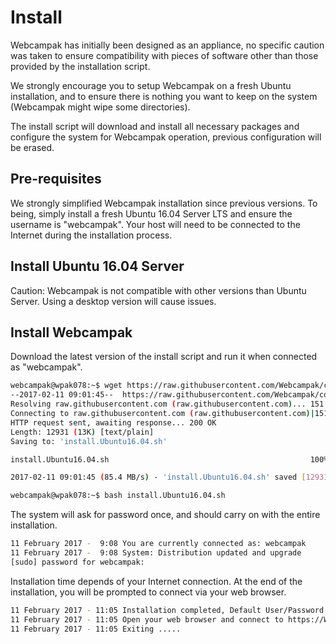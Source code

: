 # Install

Webcampak has initially been designed as an appliance, no specific caution was taken to ensure compatibility with pieces of software other than those provided by the installation script.

We strongly encourage you to setup Webcampak on a fresh Ubuntu installation, and to ensure there is nothing you want to keep on the system (Webcampak might wipe some directories).

The install script will download and install all necessary packages and configure the system for Webcampak operation, previous configuration will be erased.
 
## Pre-requisites

We strongly simplified Webcampak installation since previous versions. To being, simply install a fresh Ubuntu 16.04 Server LTS and ensure the username is "webcampak". 
Your host will need to be connected to the Internet during the installation process.

## Install Ubuntu 16.04 Server

Caution: Webcampak is not compatible with other versions than Ubuntu Server. Using a desktop version will cause issues.

## Install Webcampak

Download the latest version of the install script and run it when connected as "webcampak".

```bash
webcampak@wpak078:~$ wget https://raw.githubusercontent.com/Webcampak/core/develop/install/install.Ubuntu16.04.sh
--2017-02-11 09:01:45--  https://raw.githubusercontent.com/Webcampak/core/develop/install/install.Ubuntu16.04.sh
Resolving raw.githubusercontent.com (raw.githubusercontent.com)... 151.101.124.133
Connecting to raw.githubusercontent.com (raw.githubusercontent.com)|151.101.124.133|:443... connected.
HTTP request sent, awaiting response... 200 OK
Length: 12931 (13K) [text/plain]
Saving to: 'install.Ubuntu16.04.sh'

install.Ubuntu16.04.sh                                             100%[==============================================================================================================================================================>]  12.63K  --.-KB/s    in 0s      

2017-02-11 09:01:45 (85.4 MB/s) - 'install.Ubuntu16.04.sh' saved [12931/12931]

webcampak@wpak078:~$ bash install.Ubuntu16.04.sh
```

The system will ask for password once, and should carry on with the entire installation.

```bash
11 February 2017 -  9:08 You are currently connected as: webcampak
11 February 2017 -  9:08 System: Distribution updated and upgrade
[sudo] password for webcampak: 
```

Installation time depends of your Internet connection. At the end of the installation, you will be prompted to connect via your web browser. 

```bash
11 February 2017 - 11:05 Installation completed, Default User/Password are: root/Webcampak you will be asked to change those at first connection
11 February 2017 - 11:05 Open your web browser and connect to https://WECAMPAK-IP/
11 February 2017 - 11:05 Exiting .....
```

